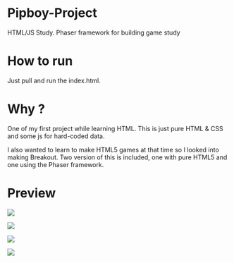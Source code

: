 # Pipboy-Project
HTML/JS Study. Phaser framework for building game study

# How to run
Just pull and run the index.html.


# Why ?
One of my first project while learning HTML.
This is just pure HTML & CSS and some js for hard-coded data.

I also wanted to learn to make HTML5 games at that time so I looked into making Breakout.
Two version of this is included, one with pure HTML5 and one using the Phaser framework.

# Preview

![](https://i.imgur.com/Cs1npzT.png)

![](https://i.imgur.com/jKbrc3V.png)

![](https://i.imgur.com/NkznBc0.png)

![](https://i.imgur.com/VOdLsJs.jpeg)

![]()
